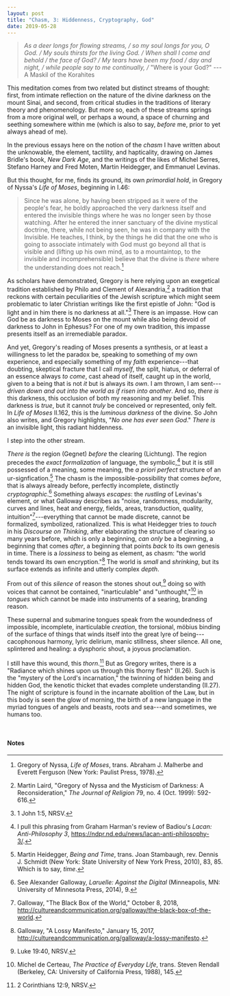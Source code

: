 ```yaml
---
layout: post
title: "Chasm, 3: Hiddenness, Cryptography, God"
date: 2019-05-28
---
```


> *As a deer longs for flowing streams, / so my soul longs for you, O God. / My souls thirsts for the living God. / When shall I come and behold / the face of God? / My tears have been my food / day and night, / while people say to me continually, /* "Where is your God?" ---A Maskil of the Korahites

This meditation comes from two related but distinct streams of thought: first, from intimate reflection on the nature of the divine darkness on the mount Sinai, and second, from critical studies in the traditions of literary theory and phenomenology. But more so, each of these streams springs from a more original well, or perhaps a wound, a space of churning and seething somewhere within me (which is also to say, *before* me, prior to yet always ahead of me).

In the previous essays here on the notion of the *chasm* I have written about the unknowable, the element, tactility, and hapticality, drawing on James Bridle's book, *New Dark Age*, and the writings of the likes of Michel Serres, Stefano Harney and Fred Moten, Martin Heidegger, and Emmanuel Levinas.

But this thought, for me, finds its ground, its own *primordial hold*, in Gregory of Nyssa's *Life of Moses*, beginning in I.46:

> Since he was alone, by having been stripped as it were of the people's fear, he boldly approached the very darkness itself and entered the invisible things where he was no longer seen by those watching. After he entered the inner sanctuary of the divine mystical doctrine, there, while not being seen, he was in company with the Invisible. He teaches, I think, by the things he did that the one who is going to associate intimately with God must go beyond all that is visible and (lifting up his own mind, as to a mountaintop, to the invisible and incomprehensible) believe that the divine is *there* where the understanding does not reach.[^1]

As scholars have demonstrated, Gregory is here relying upon an exegetical tradition established by Philo and Clement of Alexandria,[^2] a tradition that reckons with certain peculiarities of the Jewish scripture which might seem problematic to later Christian writings like the first epistle of John: "God is light and in him there is no darkness at all."[^3] There is an impasse. How can God be as darkness to Moses on the mount while also being devoid of darkness to John in Ephesus? For one of my own tradition, this impasse presents itself as an irremediable paradox.

And yet, Gregory's reading of Moses presents a synthesis, or at least a willingness to let the paradox be, speaking to something of my own experience, and especially something of my *faith* experience---that doubting, skeptical fracture that I call *myself*, the split, hiatus, or deferral of an essence always *to come*, cast ahead of itself, caught up in the world, given to a being that is not *it* but is always its *own*. I am thrown, I am sent---*driven down and out into the world as if risen into another*. And so, *there is* this darkness, this occlusion of both my reasoning and my belief. This darkness is *true*, but it cannot *truly* be conceived or represented, only felt. In *Life of Moses* II.162, this is the *luminous darkness* of the divine. So John also writes, and Gregory highlights, "*No one has ever seen God*." *There is* an invisible light, this radiant hiddenness.

I step into the other stream.

*There is* the region (Gegnet) *before* the clearing (Lichtung). The region precedes the *exact formalization* of language, the symbolic,[^4] but it is still possessed of a meaning, some meaning, the *a priori perfect* structure of an ur-signfication.[^5] The chasm is the impossible-possibility that comes *before*, that is always already before, perfectly incomplete, distinctly *cryptographic*.[^6] Something always *escapes*: the *rustling* of Levinas's element, or what Galloway describes as "noise, randomness, modularity, curves and lines, heat and energy, fields, areas, transduction, quality, intuition"[^7]---everything that cannot be made discrete, cannot be formalized, symbolized, rationalized. This is what Heidegger tries to *touch* in his *Discourse on Thinking*, after elaborating the structure of clearing so many years before, which is only a beginning, *can only* be a beginning, a beginning that comes *after*, a beginning that points *back* to its own genesis in time. There is a *lossiness* to being as element, as chasm: "the world tends toward its own encryption."[^8] The world is *small* and *shrinking*, but its surface extends as infinite and utterly complex *depth*.

From out of this *silence* of reason the stones shout out,[^9] doing so with voices that cannot be contained, "inarticulable" and "unthought,"[^10] in *tongues* which cannot be made into instruments of a searing, branding reason.

These supernal and submarine tongues speak from the woundedness of impossible, incomplete, inarticulable *creation*, the torsional, möbius binding of the surface of things that winds itself into the great lyre of being---cacophonous harmony, lyric delirium, manic stillness, sheer silence. All one, splintered and healing: a dysphoric shout, a joyous proclamation.

I still have this wound, this *thorn*.[^11] But as Gregory writes, there is a "Radiance which shines upon us through this thorny flesh" (II.26). Such is the "mystery of the Lord's incarnation," the twinning of hidden being and hidden God, the kenotic thicket that evades complete understanding (II.27). The night of scripture is found in the incarnate abolition of the Law, but in this body is seen the glow of morning, the birth of a new language in the myriad tongues of angels and beasts, roots and sea---and sometimes, we humans too.

<br>

#### Notes

[^1]: Gregory of Nyssa, *Life of Moses*, trans. Abraham J. Malherbe and Everett Ferguson (New York: Paulist Press, 1978).

[^2]: Martin Laird, "Gregory of Nyssa and the Mysticism of Darkness: A Reconsideration," *The Journal of Religion* 79, no. 4 (Oct. 1999): 592-616.

[^3]: 1 John 1:5, NRSV.

[^4]: I pull this phrasing from Graham Harman's review of Badiou's *Lacan: Anti-Philosophy 3*, <https://ndpr.nd.edu/news/lacan-anti-philosophy-3/>.

[^5]: Martin Heidegger, *Being and Time*, trans. Joan Stambaugh, rev. Dennis J. Schmidt (New York: State University of New York Press, 2010), 83, 85. Which is to say, *time*.

[^6]: See Alexander Galloway, *Laruelle: Against the Digital* (Minneapolis, MN: University of Minnesota Press, 2014), 9.

[^7]: Galloway, "The Black Box of the World," October 8, 2018, <http://cultureandcommunication.org/galloway/the-black-box-of-the-world>.

[^8]: Galloway, "A Lossy Manifesto," January 15, 2017,
<http://cultureandcommunication.org/galloway/a-lossy-manifesto>.

[^9]: Luke 19:40, NRSV.

[^10]: Michel de Certeau, *The Practice of Everyday Life*, trans. Steven Rendall (Berkeley, CA: University of California Press, 1988), 145.

[^11]: 2 Corinthians 12:9, NRSV.
